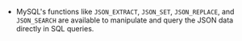 
- MySQL's functions like `JSON_EXTRACT`, `JSON_SET`, `JSON_REPLACE`, and `JSON_SEARCH` are available to manipulate and query the JSON data directly in SQL queries.